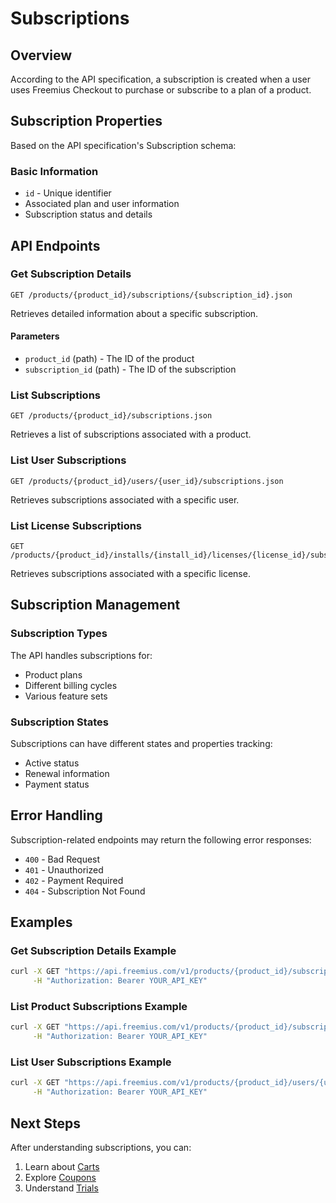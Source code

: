 # Subscriptions

## Overview

According to the API specification, a subscription is created when a user uses Freemius Checkout to purchase or subscribe to a plan of a product.

## Subscription Properties

Based on the API specification's Subscription schema:

### Basic Information
- `id` - Unique identifier
- Associated plan and user information
- Subscription status and details

## API Endpoints

### Get Subscription Details

```http
GET /products/{product_id}/subscriptions/{subscription_id}.json
```

Retrieves detailed information about a specific subscription.

#### Parameters
- `product_id` (path) - The ID of the product
- `subscription_id` (path) - The ID of the subscription

### List Subscriptions

```http
GET /products/{product_id}/subscriptions.json
```

Retrieves a list of subscriptions associated with a product.

### List User Subscriptions

```http
GET /products/{product_id}/users/{user_id}/subscriptions.json
```

Retrieves subscriptions associated with a specific user.

### List License Subscriptions

```http
GET /products/{product_id}/installs/{install_id}/licenses/{license_id}/subscriptions.json
```

Retrieves subscriptions associated with a specific license.

## Subscription Management

### Subscription Types
The API handles subscriptions for:
- Product plans
- Different billing cycles
- Various feature sets

### Subscription States
Subscriptions can have different states and properties tracking:
- Active status
- Renewal information
- Payment status

## Error Handling

Subscription-related endpoints may return the following error responses:
- `400` - Bad Request
- `401` - Unauthorized
- `402` - Payment Required
- `404` - Subscription Not Found

## Examples

### Get Subscription Details Example

```bash
curl -X GET "https://api.freemius.com/v1/products/{product_id}/subscriptions/{subscription_id}.json" \
     -H "Authorization: Bearer YOUR_API_KEY"
```

### List Product Subscriptions Example

```bash
curl -X GET "https://api.freemius.com/v1/products/{product_id}/subscriptions.json" \
     -H "Authorization: Bearer YOUR_API_KEY"
```

### List User Subscriptions Example

```bash
curl -X GET "https://api.freemius.com/v1/products/{product_id}/users/{user_id}/subscriptions.json" \
     -H "Authorization: Bearer YOUR_API_KEY"
```

## Next Steps

After understanding subscriptions, you can:
1. Learn about [Carts](10-carts.md)
2. Explore [Coupons](11-coupons.md)
3. Understand [Trials](12-trials.md)
